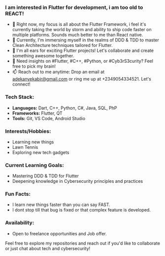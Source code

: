 ### I am interested in Flutter for development, i am too old to REACT!

- 🔭 Right now, my focus is all about the Flutter Framework, i feel it's currently taking the world by storm and ability to ship code faster on multiple platforms. Sounds much better to me than React native.
- 🌱 Currently, I'm immersing myself in the realms of DDD & TDD to master Clean Architecture techniques tailored for Flutter.
- 👯 I'm all ears for exciting Flutter projects! Let's collaborate and create something awesome together.
- 💬 Need insights on #Flutter, #C++, #Python, or #Cyb3rS3curity? Feel free to pick my brain!
- 📫 Reach out to me anytime: Drop an email at adekanyekabir@gmail.com or ring me up at +2349054334521. Let's connect!

### Tech Stack:

- **Languages:** Dart, C++, Python, C#, Java, SQL, PhP
- **Frameworks:** Flutter, QT
- **Tools:** Git, VS Code, Android Studio


### Interests/Hobbies:

- Learning new things
- Lawn Tennis
- Exploring new tech gadgets

### Current Learning Goals:

- Mastering DDD & TDD for Flutter
- Deepening knowledge in Cybersecurity principles and practices

### Fun Facts:

- I learn new things faster than you can say FAST.
- I dont stop till that bug is fixed or that complex feature is developed.

### Availability:

- Open to freelance opportunities and Job offer.

Feel free to explore my repositories and reach out if you'd like to collaborate or just chat about tech and cybersecurity!
